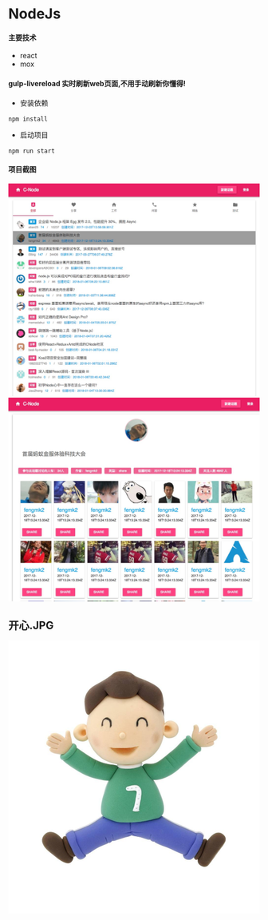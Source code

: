 # NodeJs



#### 主要技术

- react
- mox

#### gulp-livereload 实时刷新web页面,不用手动刷新你懂得!

- 安装依赖

```
npm install
```

- 启动项目

```
npm run start
```



#### 项目截图

<img src="https://github.com/tonyjiafan/React-po/blob/master/img/38EB1A00-9F13-4650-B07C-6290EEF71295.png" />



<img src="https://github.com/tonyjiafan/React-po/blob/master/img/BF676EF6-BCA2-4596-B221-B0017825122F.png" />



## 开心.JPG

<img src="https://github.com/tonyjiafan/React-po/blob/master/img/timg.jpeg" />